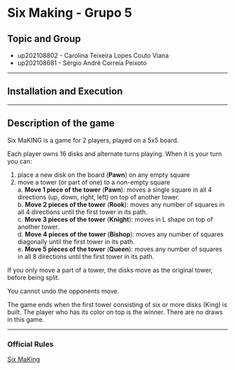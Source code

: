 # Six Making - Grupo 5

## Topic and Group
- up202108802 - Carolina Teixeira Lopes Couto Viana
- up202108681 - Sérgio André Correia Peixoto

------------------------------------

## Installation and Execution


---------------------------

## Description of the game

Six MaKING is a game for 2 players, played on a 5x5 board. 

Each player owns 16 disks and alternate turns playing. When it is your turn you can:

 1. place a new disk on the board (**Pawn**) on any empty square
 2. move a tower (or part of one) to a non-empty square
       <br>a. **Move 1 piece of the tower** (**Pawn**): moves a single square in all 4 directions (up, down, right, left) on top of another tower.
       <br>b. **Move 2 pieces of the tower** (**Rook**): moves any number of squares in all 4 directions until the first tower in its path.
       <br>c. **Move 3 pieces of the tower** (**Knight**): moves in L shape on top of another tower.
       <br>d. **Move 4 pieces of the tower** (**Bishop**): moves any number of squares diagonally until the first tower in its path.
       <br>e. **Move 5 pieces of the tower** (**Queen**): moves any number of squares
       in all 8 directions until the first tower in its path.
 
If you only move a part of a tower, the disks move as the original tower, before being split.

You cannot undo the opponents move.

The game ends when the first tower consisting of six or more disks (King) is built. The player who has its color on top is the winner. There are no draws in this game.

---

### Official Rules
  [Six MaKing](http://www.boardspace.net/sixmaking/english/Six-MaKING-rules-Eng-Ger-Fra-Ro-Hu.pdf)